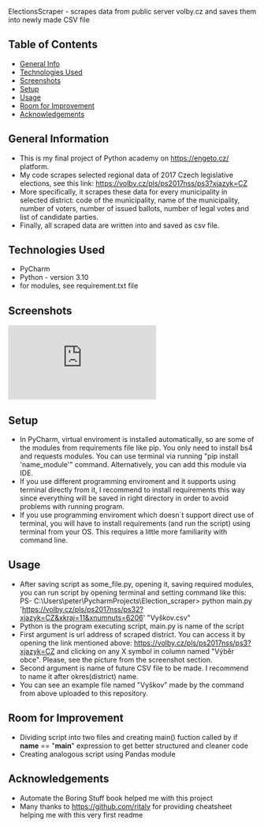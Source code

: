 ElectionsScraper - scrapes data from public server volby.cz and saves them into newly made CSV file 

## Table of Contents
* [General Info](#general-information)
* [Technologies Used](#technologies-used)
* [Screenshots](#screenshots)
* [Setup](#setup)
* [Usage](#usage)
* [Room for Improvement](#room-for-improvement)
* [Acknowledgements](#acknowledgements)



## General Information
- This is my final project of Python academy on https://engeto.cz/ platform.
- My code scrapes selected regional data of 2017 Czech legislative elections, see this link: https://volby.cz/pls/ps2017nss/ps3?xjazyk=CZ
- More specifically, it scrapes these data for every municipality in selected district: code of the municipality, name of the municipality, number of voters, number of issued ballots, number of legal votes and list of candidate parties.
- Finally, all scraped data are written into and saved as csv file.



## Technologies Used
- PyCharm
- Python - version 3.10
- for modules, see requirement.txt file


## Screenshots
![Example screenshot](https://github.com/PetaGb/ElectionsScraper/blob/main/volby_2017.odg)



## Setup
- In PyCharm, virtual enviroment is installed automatically, so are some of the modules from requirements file like pip. You only need to install bs4 and requests modules. You can use terminal via running  "pip install 'name_module'" command. Alternatively, you can add this module via IDE.
- If you use different programming enviroment and it supports using terminal directly from it, I recommend to install requirements this way since everything will be saved in right directory in order to avoid problems with running program.
- If you use programming enviroment which doesn´t support direct use of terminal, you will have to install requirements (and run the script) using terminal from your OS. This requires a little more familiarity with command line.


## Usage
- After saving script as some_file.py, opening it, saving required modules, you can run script by opening terminal and setting command like this: PS- C:\Users\peter\PycharmProjects\Election_scraper> python main.py 'https://volby.cz/pls/ps2017nss/ps32?xjazyk=CZ&xkraj=11&xnumnuts=6206' "Vyškov.csv"
- Python is the program executing script, main.py is name of the script
- First argument is url address of scraped district. You can access it by opening the link mentioned above: https://volby.cz/pls/ps2017nss/ps3?xjazyk=CZ and clicking on any X symbol in column named  "Výběr obce". Please, see the picture from the screenshot section.
- Second argument is name of future CSV file to be made. I recommend to name it after okres(district) name. 
- You can see an example file named "Vyškov" made by the command from above uploaded to this repository.

## Room for Improvement
- Dividing script into two files and creating main() fuction called by if __name__ == "__main__" expression to get better structured and cleaner code
- Creating analogous script using Pandas module


## Acknowledgements
- Automate the Boring Stuff book helped me with this project
- Many thanks to https://github.com/ritaly for providing cheatsheet helping me with this very first readme
